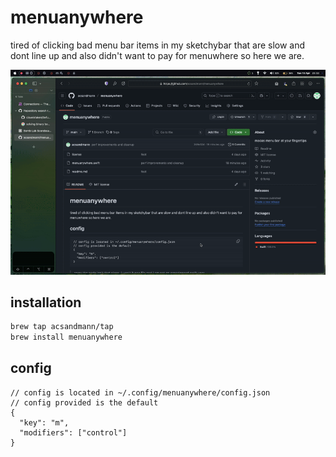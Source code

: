 # menuanywhere
tired of clicking bad menu bar items in my sketchybar that are slow and dont line up and also didn't want to pay for menuwhere so here we are.

![Demo](demo.gif)

## installation
```bash
brew tap acsandmann/tap
brew install menuanywhere
```

## config
```cjson
// config is located in ~/.config/menuanywhere/config.json
// config provided is the default
{
  "key": "m",
  "modifiers": ["control"]
}
```
